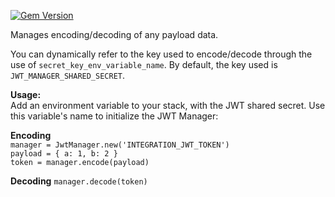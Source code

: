 [![Gem Version](https://badge.fury.io/rb/jwt_manager.svg)](https://badge.fury.io/rb/jwt_manager)

Manages encoding/decoding of any payload data.

You can dynamically refer to the key used to encode/decode through the use of `secret_key_env_variable_name`.
By default, the key used is `JWT_MANAGER_SHARED_SECRET`.

**Usage:**  
Add an environment variable to your stack, with the JWT shared secret.
Use this variable's name to initialize the JWT Manager:

**Encoding**  
`manager = JwtManager.new('INTEGRATION_JWT_TOKEN') `  
`payload = { a: 1, b: 2 } `  
`token = manager.encode(payload) `


**Decoding**
`manager.decode(token)`
